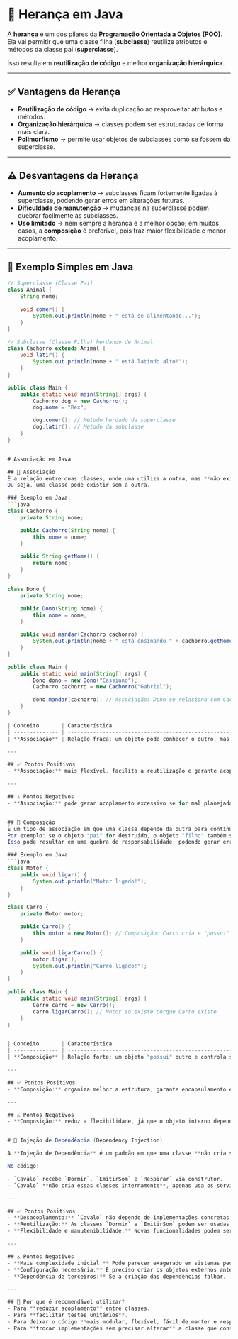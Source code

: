 # 🧬 Herança em Java

A **herança** é um dos pilares da **Programação Orientada a Objetos (POO)**.  
Ela vai permitir que uma classe filha (**subclasse**) reutilize atributos e métodos da classe pai (**superclasse**).  

Isso resulta em **reutilização de código** e melhor **organização hierárquica**.

---
## ✅ Vantagens da Herança
- **Reutilização de código** → evita duplicação ao reaproveitar atributos e métodos.  
- **Organização hierárquica** → classes podem ser estruturadas de forma mais clara.  
- **Polimorfismo** → permite usar objetos de subclasses como se fossem da superclasse.  

---

## ⚠️ Desvantagens da Herança
- **Aumento do acoplamento** → subclasses ficam fortemente ligadas à superclasse, podendo gerar erros em alterações futuras.  
- **Dificuldade de manutenção** → mudanças na superclasse podem quebrar facilmente as subclasses.  
- **Uso limitado** → nem sempre a herança é a melhor opção; em muitos casos, a **composição** é preferível, pois traz maior flexibilidade e menor acoplamento.  

---

## 🔹 Exemplo Simples em Java

```java
// Superclasse (Classe Pai)
class Animal {
    String nome;

    void comer() {
        System.out.println(nome + " está se alimentando...");
    }
}

// Subclasse (Classe Filha) herdando de Animal
class Cachorro extends Animal {
    void latir() {
        System.out.println(nome + " está latindo alto!");
    }
}

public class Main {
    public static void main(String[] args) {
        Cachorro dog = new Cachorro();
        dog.nome = "Rex";

        dog.comer(); // Método herdado da superclasse
        dog.latir(); // Método da subclasse
    }
}


# Associação em Java

## 📌 Associação
É a relação entre duas classes, onde uma utiliza a outra, mas **não existe dependência** entre elas.  
Ou seja, uma classe pode existir sem a outra.

### Exemplo em Java:
```java
class Cachorro {
    private String nome;

    public Cachorro(String nome) {
        this.nome = nome;
    }

    public String getNome() {
        return nome;
    }
}

class Dono {
    private String nome;

    public Dono(String nome) {
        this.nome = nome;
    }

    public void mandar(Cachorro cachorro) {
        System.out.println(nome + " está ensinando " + cachorro.getNome());
    }
}

public class Main {
    public static void main(String[] args) {
        Dono dono = new Dono("Cassiano");
        Cachorro cachorro = new Cachorro("Gabriel");

        dono.mandar(cachorro); // Associação: Dono se relaciona com Cachorro
    }
}

| Conceito       | Característica                                                                              | Exemplo         |
| -------------- | ------------------------------------------------------------------------------------------- | --------------- |
| **Associação** | Relação fraca: um objeto pode conhecer o outro, mas não precisa depender dele para existir  | Dono ↔ Cachorro |

---

## ✅ Pontos Positivos
- **Associação:** mais flexível, facilita a reutilização e garante acoplamento fraco.  

---

## ⚠️ Pontos Negativos
- **Associação:** pode gerar acoplamento excessivo se for mal planejada.  


## 📌 Composição
É um tipo de associação em que uma classe depende da outra para continuar existindo.  
Por exemplo: se o objeto "pai" for destruído, o objeto "filho" também será destruído.  
Isso pode resultar em uma quebra de responsabilidade, podendo gerar erros se não for bem planejado.

### Exemplo em Java:
```java
class Motor {
    public void ligar() {
        System.out.println("Motor ligado!");
    }
}

class Carro {
    private Motor motor;

    public Carro() {
        this.motor = new Motor(); // Composição: Carro cria e "possui" Motor
    }

    public void ligarCarro() {
        motor.ligar();
        System.out.println("Carro ligado!");
    }
}

public class Main {
    public static void main(String[] args) {
        Carro carro = new Carro();
        carro.ligarCarro(); // Motor só existe porque Carro existe
    }
}


| Conceito       | Característica                                                            | Exemplo       |
| -------------- | ------------------------------------------------------------------------- | ------------- |
| **Composição** | Relação forte: um objeto "possui" outro e controla sua existência         | Carro → Motor |

---

## ✅ Pontos Positivos
- **Composição:** organiza melhor a estrutura, garante encapsulamento e clareza na relação de dependência.  

---

## ⚠️ Pontos Negativos
- **Composição:** reduz a flexibilidade, já que o objeto interno depende totalmente do objeto principal.  


# 📌 Injeção de Dependência (Dependency Injection)

A **Injeção de Dependência** é um padrão em que uma classe **não cria suas dependências**, mas **recebe objetos externos** que ela precisa para funcionar.

No código:

- `Cavalo` recebe `Dormir`, `EmitirSom` e `Respirar` via construtor.  
- `Cavalo` **não cria essas classes internamente**, apenas usa os serviços fornecidos.

---

## ✅ Pontos Positivos
- **Desacoplamento:** `Cavalo` não depende de implementações concretas. Você pode trocar `Dormir` ou `EmitirSom` facilmente.  
- **Reutilização:** As classes `Dormir` e `EmitirSom` podem ser usadas por outros animais sem mudar `Cavalo`.  
- **Flexibilidade e manutenibilidade:** Novas funcionalidades podem ser adicionadas sem alterar `Cavalo`.

---

## ⚠️ Pontos Negativos
- **Mais complexidade inicial:** Pode parecer exagerado em sistemas pequenos.  
- **Configuração necessária:** É preciso criar os objetos externos antes de instanciar `Cavalo`.  
- **Dependência de terceiros:** Se a criação das dependências falhar, `Cavalo` não pode ser usado.

---

## 🔹 Por que é recomendável utilizar?
- Para **reduzir acoplamento** entre classes.  
- Para **facilitar testes unitários**.  
- Para deixar o código **mais modular, flexível, fácil de manter e responsivo**.  
- Para **trocar implementações sem precisar alterar** a classe que consome o serviço.
